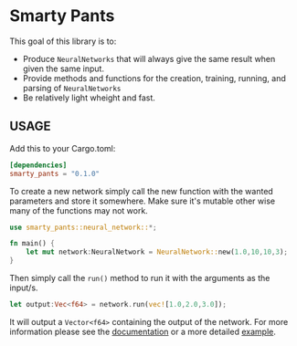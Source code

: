 # Smarty Pants

This goal of this library is to:

- Produce `NeuralNetworks` that will always give the same result when given the same input.
- Provide methods and functions for the creation, training, running, and parsing of `NeuralNetworks`
- Be relatively light wheight and fast.

## USAGE

Add this to your Cargo.toml:

``` Toml
[dependencies]
smarty_pants = "0.1.0"
```

To create a new network simply call the new function with the wanted parameters and store it somewhere. Make sure it's mutable other wise many of the functions may not work.

``` Rust
use smarty_pants::neural_network::*;

fn main() {
    let mut network:NeuralNetwork = NeuralNetwork::new(1.0,10,10,3);
}
```

Then simply call the `run()` method to run it with the arguments as the input/s.

``` Rust
let output:Vec<f64> = network.run(vec![1.0,2.0,3.0]);
```

It will output a `Vector<f64>` containing the output of the network. For more information please see the [documentation](https://docs.rs/smarty_pants/latest/smarty_pants/) or a more detailed [example](https://github.com/Merlin1846/smarty_pants/tree/master/examples).
